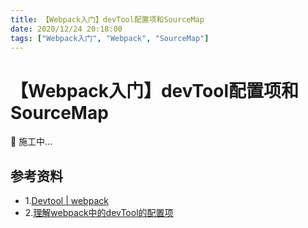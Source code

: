 ```yaml
---
title: 【Webpack入门】devTool配置项和SourceMap
date: 2020/12/24 20:18:00
tags: ["Webpack入门", "Webpack", "SourceMap"]
---
```


# 【Webpack入门】devTool配置项和SourceMap

<ClientOnly>
  <display-bar :displayData="$frontmatter"></display-bar>
</ClientOnly>

🚧 施工中...

## 参考资料

* 1.[Devtool | webpack](https://webpack.docschina.org/configuration/devtool/)
* 2.[理解webpack中的devTool的配置项](https://www.cnblogs.com/jkr666666/p/11067189.html)
